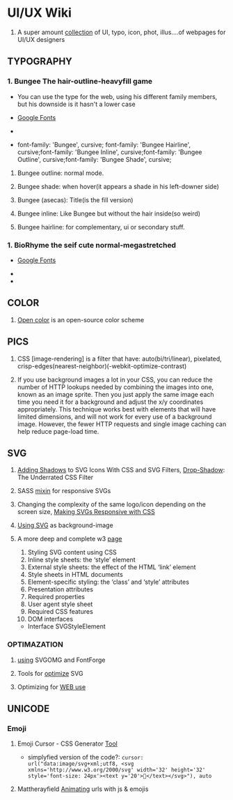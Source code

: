 # UI/UX Wiki

1. A super amount [collection](https://www.uigoodies.com/) of UI, typo, icon, phot, illus....of webpages for UI/UX designers

## TYPOGRAPHY

### 1. **Bungee** The hair-outline-heavyfill game

- You can use the type for the web, using his different family members, but his downside is it hasn't a lower case

- [Google Fonts](https://fonts.google.com/specimen/Bungee)

- <!-- <link rel="preconnect" href="https://fonts.googleapis.com"> <link rel="preconnect" href="https://fonts.gstatic.com" crossorigin> <link href="https://fonts.googleapis.com/css2?family=Bungee&family=Bungee+Hairline&family=Bungee+Inline&family=Bungee+Outline&family=Bungee+Shade&display=swap" rel="stylesheet"> -->

- font-family: 'Bungee', cursive; font-family: 'Bungee Hairline', cursive;font-family: 'Bungee Inline', cursive;font-family: 'Bungee Outline', cursive;font-family: 'Bungee Shade', cursive;

1. Bungee outline: normal mode.

1. Bungee shade: when hover(it appears a shade in his left-downer side)

1. Bungee (asecas): Title(is the fill version)

1. Bungee inline: Like Bungee but without the hair inside(so weird)

1. Bungee hairline: for complementary, ui or secondary stuff.

### 1. **BioRhyme** the seif cute normal-megastretched

- [Google Fonts](https://fonts.google.com/specimen/BioRhyme)

- <!-- <link rel="preconnect" href="https://fonts.googleapis.com"> <link rel="preconnect" href="https://fonts.gstatic.com" crossorigin> <link href="https://fonts.googleapis.com/css2?family=BioRhyme+Expanded:wght@300;400;800&family=BioRhyme:wght@300;400;800&display=swap" rel="stylesheet"> -->

- <!--font-family: 'BioRhyme', serif; font-family: 'BioRhyme Expanded', serif;-->

## COLOR

1. [Open color](https://yeun.github.io/open-color/) is an
   open-source color scheme

## PICS

1. CSS [image-rendering] is a filter that have: auto(bi/tri/linear), pixelated, crisp-edges(nearest-neighbor)(-webkit-optimize-contrast)

2. If you use background images a lot in your CSS, you can reduce the number of HTTP lookups needed by combining the images into one, known as an image sprite. Then you just apply the same image each time you need it for a background and adjust the x/y coordinates appropriately. This technique works best with elements that will have limited dimensions, and will not work for every use of a background image. However, the fewer HTTP requests and single image caching can help reduce page-load time.

## SVG

1. [Adding Shadows](https://css-tricks.com/adding-shadows-to-svg-icons-with-css-and-svg-filters/) to SVG Icons With CSS and SVG Filters, [Drop-Shadow](https://css-irl.info/drop-shadow-the-underrated-css-filter/): The Underrated CSS Filter

1. SASS [mixin](https://mimoymima.com/sass-mixin-responsive-svgs/) for responsive SVGs

1. Changing the complexity of the same logo/icon depending on the screen size, [Making SVGs Responsive with CSS](https://tympanus.net/codrops/2014/08/19/making-svgs-responsive-with-css/comment-page-2/#comments)

1. [Using SVG](https://css-tricks.com/lodge/svg/06-using-svg-svg-background-image/) as background-image

1. A more deep and complete w3 [page](https://www.w3.org/TR/SVG/styling.html#StylingUsingCSS)
   1. Styling SVG content using CSS
   2. Inline style sheets: the ‘style’ element
   3. External style sheets: the effect of the HTML ‘link’ element
   4. Style sheets in HTML documents
   5. Element-specific styling: the ‘class’ and ‘style’ attributes
   6. Presentation attributes
   7. Required properties
   8. User agent style sheet
   9. Required CSS features
   10. DOM interfaces
   - Interface SVGStyleElement

### OPTIMAZATION

1. [using](https://www.youtube.com/watch?v=a3-lwxTkUKI) SVGOMG and FontForge

1. Tools for [optimize](https://css-tricks.com/tools-for-optimizing-svg/) SVG

1. Optimizing for [WEB use](https://medium.com/larsenwork-andreas-larsen/optimising-svgs-for-web-use-part-1-67e8f2d4035#.2bnvih6cw)

## UNICODE

### Emoji

1. Emoji Cursor - CSS Generator [Tool](https://www.emojicursor.app/)

   - simplyfied version of the code?: `cursor: url("data:image/svg+xml;utf8, <svg xmlns='http://www.w3.org/2000/svg' width='32' height='32' style='font-size: 24px'><text y='20'>🦄</text></svg>"), auto`

1. Mattherayfield [Animating](https://www.matthewrayfield.com/articles/animating-urls-with-javascript-and-emojis/) urls with js & emojis
